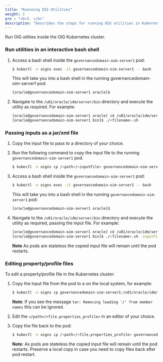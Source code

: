 ```yaml
---
title: "Runnning OIG Utilities"
weight: 3
pre : "<b>3. </b>"
description: "Describes the steps for running OIG utilities in Kubernetes."
---
```


Run OIG utlities inside the OIG Kubernetes cluster.

### Run utilities in an interactive bash shell

1. Access a bash shell inside the `governancedomain-oim-server1` pod:

   ```bash
   $ kubectl -n oigns exec -it governancedomain-oim-server1 -- bash
   ```
   
   This will take you into a bash shell in the running governancedomain-oim-server1 pod:
   
   ```bash
   [oracle@governancedomain-oim-server1 oracle]$
   ```
  
1. Navigate to the `/u01/oracle/idm/server/bin` directory and execute the utility as required. For example:

   ```bash
   [oracle@governancedomain-oim-server1 oracle] cd /u01/oracle/idm/server/bin
   [oracle@governancedomain-oim-server1 bin]$ ./<filename>.sh
   ```

### Passing inputs as a jar/xml file

1. Copy the input file to pass to a directory of your choice.

1. Run the following command to copy the input file to the running `governancedomain-oim-server1` pod.

   ```bash
   $ kubectl -n oigns cp /<path>/<inputFile> governancedomain-oim-server1:/u01/oracle/idm/server/bin/
   ```
   
1. Access a bash shell inside the `governancedomain-oim-server1` pod:

   ```bash
   $ kubectl -n oigns exec -it governancedomain-oim-server1 -- bash
   ```
   
   This will take you into a bash shell in the running `governancedomain-oim-server1` pod:
   
   ```bash
   [oracle@governancedomain-oim-server1 oracle]$
   ```
  
1. Navigate to the `/u01/oracle/idm/server/bin` directory and execute the utility as required, passing the input file. For example:

   ```bash
   [oracle@governancedomain-oim-server1 oracle] cd /u01/oracle/idm/server/bin
   [oracle@governancedomain-oim-server1 bin]$ ./<filename>.sh -inputFile <inputFile>
   ```
   
   **Note** As pods are stateless the copied input file will remain until the pod restarts.


### Editing property/profile files

To edit a property/profile file in the Kubernetes cluster:

1. Copy the input file from the pod to a <path> on the local system, for example:

   ```bash
   $ kubectl -n oigns cp governancedomain-oim-server1:/u01/oracle/idm/server/bin/<file.properties_profile> /<path>/<file.properties_profile>
   ```
   
   **Note**: If you see the message `tar: Removing leading '/' from member names` this can be ignored.

   
1. Edit the `</path>/<file.properties_profile>` in an editor of your choice.

1. Copy the file back to the pod:

   ```bash
   $ kubectl -n oigns cp /<path>/<file.properties_profile> governancedomain-oim-server1:/u01/oracle/idm/server/bin/
   ```
   
   **Note**: As pods are stateless the copied input file will remain until the pod restarts. Preserve a local copy in case you need to copy files back after pod restart.
